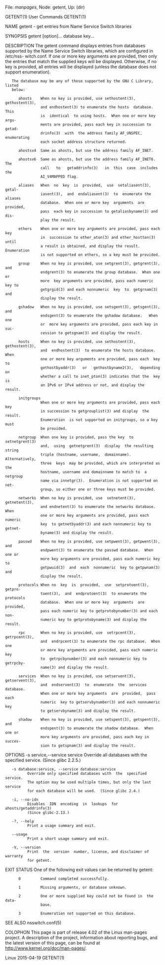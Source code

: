 File: *manpages*,  Node: getent,  Up: (dir)

GETENT(1)                        User Commands                       GETENT(1)



NAME
       getent - get entries from Name Service Switch libraries

SYNOPSIS
       getent [option]... database key...

DESCRIPTION
       The  getent  command  displays  entries from databases supported by the
       Name Service  Switch  libraries,  which  are  configured  in  /etc/nss-
       witch.conf.   If  one or more key arguments are provided, then only the
       entries that match the supplied keys will be displayed.  Otherwise,  if
       no  key is provided, all entries will be displayed (unless the database
       does not support enumeration).

       The database may be any of those supported by the GNU C Library, listed
       below:

          ahosts    When no key is provided, use sethostent(3), gethostent(3),
                    and endhostent(3) to enumerate the hosts  database.   This
                    is  identical  to using hosts.  When one or more key argu-
                    ments are provided, pass each key in succession to  getad-
                    drinfo(3)  with  the address family AF_UNSPEC, enumerating
                    each socket address structure returned.

          ahostsv4  Same as ahosts, but use the address family AF_INET.

          ahostsv6  Same as ahosts, but use the address family AF_INET6.   The
                    call   to   getaddrinfo(3)   in  this  case  includes  the
                    AI_V4MAPPED flag.

          aliases   When  no  key  is  provided,  use  setaliasent(3),  getal-
                    iasent(3),  and  endaliasent(3)  to  enumerate the aliases
                    database.  When one or more key  arguments  are  provided,
                    pass  each key in succession to getaliasbyname(3) and dis-
                    play the result.

          ethers    When one or more key arguments are provided, pass each key
                    in  succession to ether_aton(3) and ether_hostton(3) until
                    a result is obtained, and display the result.  Enumeration
                    is not supported on ethers, so a key must be provided.

          group     When no key is provided, use setgrent(3), getgrent(3), and
                    endgrent(3) to enumerate the group database.  When one  or
                    more  key arguments are provided, pass each numeric key to
                    getgrgid(3) and each nonnumeric  key  to  getgrnam(3)  and
                    display the result.

          gshadow   When no key is provided, use setsgent(3), getsgent(3), and
                    endsgent(3) to enumerate the gshadow database.   When  one
                    or  more key arguments are provided, pass each key in suc-
                    cession to getsgnam(3) and display the result.

          hosts     When no key is provided, use sethostent(3), gethostent(3),
                    and  endhostent(3)  to enumerate the hosts database.  When
                    one or more key arguments are provided, pass each  key  to
                    gethostbyaddr(3)   or   gethostbyname2(3),   depending  on
                    whether a call to inet_pton(3) indicates that the  key  is
                    an IPv6 or IPv4 address or not, and display the result.

          initgroups
                    When one or more key arguments are provided, pass each key
                    in succession to getgrouplist(3) and display  the  result.
                    Enumeration  is not supported on initgroups, so a key must
                    be provided.

          netgroup  When one key is provided, pass the key  to  setnetgrent(3)
                    and,  using  getnetgrent(3)  display  the resulting string
                    triple (hostname, username,  domainname).   Alternatively,
                    three  keys  may be provided, which are interpreted as the
                    hostname, username and domainname to match to  a  netgroup
                    name via innetgr(3).  Enumeration is not supported on net-
                    group, so either one or three keys must be provided.

          networks  When no key is provided, use  setnetent(3),  getnetent(3),
                    and endnetent(3) to enumerate the networks database.  When
                    one or more key arguments are provided, pass each  numeric
                    key  to getnetbyaddr(3) and each nonnumeric key to getnet-
                    byname(3) and display the result.

          passwd    When no key is provided, use setpwent(3), getpwent(3), and
                    endpwent(3) to enumerate the passwd database.  When one or
                    more key arguments are provided, pass each numeric key  to
                    getpwuid(3)  and  each  nonnumeric  key to getpwnam(3) and
                    display the result.

          protocols When no  key  is  provided,  use  setprotoent(3),  getpro-
                    toent(3),  and  endprotoent(3)  to enumerate the protocols
                    database.  When one or more key  arguments  are  provided,
                    pass each numeric key to getprotobynumber(3) and each non-
                    numeric key to getprotobyname(3) and display the result.

          rpc       When no key is provided, use  setrpcent(3),  getrpcent(3),
                    and  endrpcent(3) to enumerate the rpc database.  When one
                    or more key arguments are provided, pass each numeric  key
                    to  getrpcbynumber(3) and each nonnumeric key to getrpcby-
                    name(3) and display the result.

          services  When no key is provided, use setservent(3), getservent(3),
                    and  endservent(3)  to  enumerate  the  services database.
                    When one or more key arguments  are  provided,  pass  each
                    numeric  key to getservbynumber(3) and each nonnumeric key
                    to getservbyname(3) and display the result.

          shadow    When no key is provided, use setspent(3), getspent(3), and
                    endspent(3) to enumerate the shadow database.  When one or
                    more key arguments are provided, pass each key in  succes-
                    sion to getspnam(3) and display the result.

OPTIONS
       -s service,--service service
              Override all databases with the specified service.  (Since glibc
              2.2.5.)

       -s database:service, --service database:service
              Override only specified databases with  the  specified  service.
              The option may be used multiple times, but only the last service
              for each database will be used.  (Since glibc 2.4.)

       -i, --no-idn
              Disables  IDN  encoding  in  lookups  for  ahosts/getaddrinfo(3)
              (Since glibc-2.13.)

       -?, --help
              Print a usage summary and exit.

       --usage
              Print a short usage summary and exit.

       -V, --version
              Print  the  version  number, license, and disclaimer of warranty
              for getent.

EXIT STATUS
       One of the following exit values can be returned by getent:

          0         Command completed successfully.

          1         Missing arguments, or database unknown.

          2         One or more supplied key could not be found in  the  data-
                    base.

          3         Enumeration not supported on this database.

SEE ALSO
       nsswitch.conf(5)

COLOPHON
       This  page  is  part of release 4.02 of the Linux man-pages project.  A
       description of the project, information about reporting bugs,  and  the
       latest     version     of     this    page,    can    be    found    at
       http://www.kernel.org/doc/man-pages/.



Linux                             2015-04-19                         GETENT(1)
